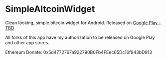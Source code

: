 SimpleAltcoinWidget
===================

Clean looking, simple bitcoin widget for Android.
Released on [Google Play - TBD](#)

All forks of this app have my authorization to be released on Google Play and other app stores.

Ethereum Donate: 0x5d4772767a922790B0Fb4FEec65Dc16f943bD913

